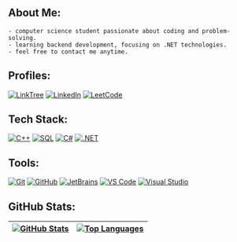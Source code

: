 ## About Me:
```
- computer science student passionate about coding and problem-solving.
- learning backend development, focusing on .NET technologies.
- feel free to contact me anytime.
```

## Profiles:
[![LinkTree](https://img.shields.io/badge/linktree-0d1117?logo=linktree&logoColor=white&style=flat-square)](https://linktr.ee/helal.se)
[![LinkedIn](https://img.shields.io/badge/LinkedIn-0d1117?logo=linkedin&logoColor=white&style=flat-square)](https://www.linkedin.com/in/hazemhelal)
[![LeetCode](https://img.shields.io/badge/LeetCode-0d1117?logo=leetcode&logoColor=white&style=flat-square)](https://leetcode.com/hel4l)

## Tech Stack:
[![C++](https://img.shields.io/badge/C++-0d1117?logo=c%2B%2B&logoColor=white&style=flat-square)](https://en.cppreference.com/w/)
[![SQL](https://img.shields.io/badge/SQL-0d1117?logo=sqlite&logoColor=white&style=flat-square)](https://www.sqlite.org/index.html)
[![C#](https://img.shields.io/badge/CSharp-0d1117?logo=csharp&logoColor=white&style=flat-square)](https://docs.microsoft.com/en-us/dotnet/csharp/)
[![.NET](https://img.shields.io/badge/.NET-0d1117?logo=.net&logoColor=white&style=flat-square)](https://dotnet.microsoft.com/)

## Tools:
[![Git](https://img.shields.io/badge/Git-0d1117?logo=git&logoColor=white&style=flat-square)](https://git-scm.com/)
[![GitHub](https://img.shields.io/badge/GitHub-0d1117?logo=github&logoColor=white&style=flat-square)](https://github.com/)
[![JetBrains](https://img.shields.io/badge/JetBrains-0d1117?logo=jetbrains&logoColor=white&style=flat-square)](https://www.jetbrains.com/)
[![VS Code](https://img.shields.io/badge/VS%20Code-0d1117?logo=visualstudiocode&logoColor=white&style=flat-square)](https://visualstudio.microsoft.com/)
[![Visual Studio](https://img.shields.io/badge/Visual%20Studio-0d1117?logo=visual-studio&logoColor=white&style=flat-square)](https://visualstudio.microsoft.com/)



## GitHub Stats:
| [![GitHub Stats](https://github-readme-stats.vercel.app/api?username=helal-se&theme=github_dark&hide_border=true&show_icons=true&include_all_commits=true&count_private=true)](https://github.com/helal-se) | [![Top Languages](https://github-readme-stats.vercel.app/api/top-langs/?username=helal-se&theme=github_dark&hide_border=true&include_all_commits=false&count_private=true&layout=compact)](https://github.com/helal-se) |
| ------------------------ | ------------------ |

